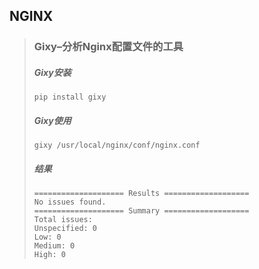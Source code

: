 ## NGINX
> ### Gixy–分析Nginx配置文件的工具 
> ##### Gixy安装
>``` 
>pip install gixy 
>```
> ##### Gixy使用
>``` 
> gixy /usr/local/nginx/conf/nginx.conf
> ``` 
> ##### 结果
>``` 
>==================== Results ===================
>No issues found.
>==================== Summary ===================
>Total issues:
>Unspecified: 0
>Low: 0
>Medium: 0
>High: 0
> ``` 



